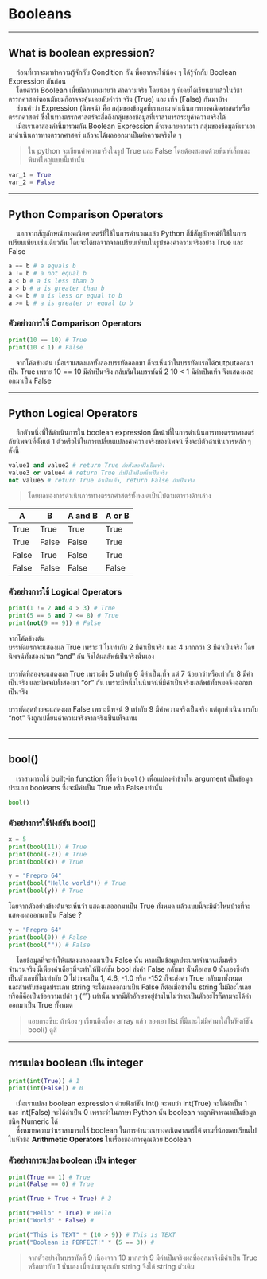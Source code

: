 # Booleans

---

## What is boolean expression?
&nbsp;&nbsp;&nbsp;&nbsp;ก่อนที่เราจะมาทำความรู้จักกับ Condition กัน พี่อยากจะให้น้อง ๆ ได้รู้จักกับ Boolean Expression กันก่อน<br>
&nbsp;&nbsp;&nbsp;&nbsp;โดยคำว่า Boolean เนี่ยมีความหมายว่า ค่าความจริง  โดยน้อง ๆ ที่เคยได้เรียนมาแล้วในวิชาตรรกศาสตร์ตอนมัธยมก็อาจจะคุ้นเคยกับคำว่า จริง (True) และ เท็จ (False) กันมาบ้าง<br>
&nbsp;&nbsp;&nbsp;&nbsp;ส่วนคำว่า Expression (นิพจน์) คือ กลุ่มของข้อมูลที่เราเอามาดำเนินการทางคณิตศาสตร์หรือตรรกศาสตร์ ซึ่งในทางตรรกศาสตร์จะสื่อถึงกลุ่มของข้อมูลที่เราสามารถระบุค่าความจริงได้<br> 
&nbsp;&nbsp;&nbsp;&nbsp;เมื่อเราเอาสองคำนี้มารวมกัน Boolean Expression ก็จะหมายความว่า กลุ่มของข้อมูลที่เราเอามาดำเนินการทางตรรกศาสตร์ แล้วจะได้ผลออกมาเป็นค่าความจริงใด ๆ<br>

> ใน python จะเขียนค่าความจริงในรูป True และ False โดยต้องสะกดด้วยพิมพ์เล็กและพิมพ์ใหญ่แบบนี้เท่านั้น

```python
var_1 = True
var_2 = False
```

---

## Python Comparison Operators
&nbsp;&nbsp;&nbsp;&nbsp;นอกจากสัญลักษณ์ทางคณิตศาสตร์ที่ใช้ในการคำนวณแล้ว Python ก็มีสัญลักษณ์ที่ใช้ในการเปรียบเทียบเช่นเดียวกัน โดยจะได้ผลจากจากเปรียบเทียบในรูปของค่าความจริงอย่าง True และ False

```python
a == b # a equals b
a != b # a not equal b
a < b # a is less than b
a > b # a is greater than b
a <= b # a is less or equal to b
a >= b # a is greater or equal to b
```

### ตัวอย่างการใช้ Comparison Operators

```python
print(10 == 10) # True
print(10 < 1) # False
```

&nbsp;&nbsp;&nbsp;&nbsp;จากโค้ดข้างต้น เมื่อเราแสดงผลทั้งสองบรรทัดออกมา ก็จะเห็นว่าในบรรทัดแรกได้outputออกมาเป็น True เพราะ 10 == 10 มีค่าเป็นจริง กลับกันในบรรทัดที่ 2  10 < 1 มีค่าเป็นเท็จ จึงแสดงผลออกมาเป็น False

---

## Python Logical Operators
&nbsp;&nbsp;&nbsp;&nbsp;อีกตัวหนึ่งที่ใช้ดำเนินการใน boolean expression มีหน้าที่ในการดำเนินการทางตรรกศาสตร์กับนิพจน์ที่ตั้งแต่ 1 ตัวหรือใช้ในการเปลี่ยนแปลงค่าความจริงของนิพจน์ ซึ่งจะมีตัวดำเนินการหลัก ๆ ดังนี้

```python
value1 and value2 # return True ถ้าทั้งสองฝั่งเป็นจริง
value3 or value4 # return True ถ้าฝั่งใดฝั่งหนึ่งเป็นจริง
not value5 # return True ถ้าเป็นเท็จ, return False ถ้าเป็นจริง
```

> โดยผลของการดำเนินการทางตรรกศาสตร์ทั้งหมดเป็นไปตามตารางด้านล่าง

| A     | B     | A and B | A or B |
|-------|-------|---------|--------|
| True  | True  | True    | True   |
| True  | False | False   | True   |
| False | True  | False   | True   |
| False | False | False   | False  |






### ตัวอย่างการใช้ Logical Operators

```python
print(1 != 2 and 4 > 3) # True
print(5 == 6 and 7 <= 8) # True
print(not(9 == 9)) # False
```

จากโค้ดข้างต้น<br>
บรรทัดแรกจะแสดงผล True เพราะ 1 ไม่เท่ากับ 2 มีค่าเป็นจริง และ 4 มากกว่า 3 มีค่าเป็นจริง โดยนิพจน์ทั้งสองนำมา “and” กัน จึงได้ผลลัพธ์เป็นจริงนั่นเอง<br>
<br>
บรรทัดที่สองจะแสดงผล True เพราะถึง 5 เท่ากับ 6 มีค่าเป็นเท็จ แต่ 7 น้อยกว่าหรือเท่ากับ  8 มีค่าเป็นจริง และนิพจน์ทั้งสองมา “or” กัน เพราะมีหนึ่งในนิพจน์ที่มีค่าเป็นจริงผลลัพธ์ทั้งหมดจึงออกมาเป็นจริง<br>
<br>
บรรทัดสุดท้ายจะแสดงผล False เพราะนิพจน์ 9 เท่ากับ 9 มีค่าความจริงเป็นจริง แต่ถูกดำเนินการกับ “not” จึงถูกเปลี่ยนค่าความจริงจากจริงเป็นเท็จแทน<br>
<br>

---

## bool()

&nbsp;&nbsp;&nbsp;&nbsp;เราสามารถใช้ built-in function ที่ชื่อว่า ```bool()``` เพื่อแปลงค่าข้างใน argument เป็นข้อมูลประเภท booleans ซึ่งจะมีค่าเป็น True หรือ False เท่านั้น

```python
bool()
```

### ตัวอย่างการใช้ฟังก์ชัน bool()

```python
x = 5
print(bool(11)) # True
print(bool(-2)) # True
print(bool(x)) # True
```

```python
y = "Prepro 64"
print(bool("Hello world")) # True
print(bool(y)) # True
```

โดยจากตัวอย่างข้างต้นจะเห็นว่า แสดงผลออกมาเป็น True ทั้งหมด แล้วแบบนี้จะมีตัวไหนบ้างที่จะแสดงผลออกมาเป็น False ?

```python
y = "Prepro 64"
print(bool(0)) # False
print(bool("")) # False
```

&nbsp;&nbsp;&nbsp;&nbsp;โดยข้อมูลที่จะทำให้แสดงผลออกมาเป็น False นั้น หากเป็นข้อมูลประเภทจำนวนเต็มหรือจำนวนจริง มีเพียงค่าเดียวที่จะทำให้ฟังก์ชัน bool ส่งค่า False กลับมา นั่นคือเลข 0 นั่นเองซึ่งถ้าเป็นตัวเลขที่ไม่เท่ากับ 0 ไม่ว่าจะเป็น 1, 4.6, -1.0 หรือ -152 ก็จะส่งค่า True กลับมาทั้งหมด<br>
และสำหรับข้อมูลประเภท string จะได้ผลออกมาเป็น False ก็ต่อเมื่อข้างใน string ไม่มีอะไรเลยหรือก็คือเป็นข้อความเปล่า ๆ (“”) เท่านั้น หากมีตัวอักษรอยู่ข้างในไม่ว่าจะเป็นตัวอะไรก็ตามจะได้ค่าออกมาเป็น True ทั้งหมด<br>

> แอบกระซิบ: ถ้าน้อง ๆ เรียนถึงเรื่อง array แล้ว ลองเอา list ที่มีและไม่มีค่ามาใส่ในฟังก์ชัน bool() ดูสิ

---

## การแปลง boolean เป้น integer

```python
print(int(True)) # 1
print(int(False)) # 0
```

&nbsp;&nbsp;&nbsp;&nbsp;เมื่อเราแปลง boolean expression ด้วยฟังก์ชัน int() จะพบว่า int(True) จะได้ค่าเป็น 1 และ int(False) จะได้ค่าเป็น 0 เพราะว่าในภาษา Python นั้น boolean จะถูกพิจารณาเป็นข้อมูลชนิด Numeric ได้ <br>
&nbsp;&nbsp;&nbsp;&nbsp;ซึ่งหมายความว่าเราสามารถใช้ boolean ในการคำนวณทางคณิตศาสตร์ได้ ตามที่น้องเคยเรียนไปในหัวข้อ **Arithmetic Operators** ในเรื่องของการคูณด้วย boolean

### ตัวอย่างการแปลง boolean เป้น integer

```python
print(True == 1) # True 
print(False == 0) # True

print(True + True + True) # 3

print("Hello" * True) # Hello 
print("World" * False) #

print("This is TEXT" * (10 > 9)) # This is TEXT
print("Boolean is PERFECT!" * (5 == 3)) #
```

> จากตัวอย่างในบรรทัดที่ 9 เนื่องจาก 10 มากกว่า 9 มีค่าเป็นจริงผลที่ออกมาจึงมีค่าเป็น True หรือเท่ากับ 1 นั่นเอง เมื่อนำมาคูณกับ string จึงได้ string ตัวเดิม
